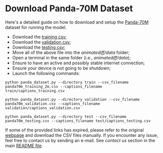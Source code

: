 # Download Panda-70M Dataset

Here's a detailed guide on how to download and setup the [Panda-70M](https://snap-research.github.io/Panda-70M/) dataset for running the model.
- Download the [training csv](https://drive.google.com/file/d/1jWTNGjb-hkKiPHXIbEA5CnFwjhA-Fq_Q/view?usp=sharing);
- Download the [validation csv](https://drive.google.com/file/d/1cTCaC7oJ9ZMPSax6I4ZHvUT-lqxOktrX/view?usp=sharing);
- Download the [testing csv](https://drive.google.com/file/d/1ee227tHEO-DT8AkX7y2q6-bfAtUL-yMI/view?usp=sharing);
- Move all of the above file into the *animatediff/data* folder;
- Open a terminal in the same folder (i.e., *animatediff/data*);
- Ensure to have an active and possibly stable internet connection;
- Ensure your device is not going to be shutdown;
- Launch the following commands:
```
python panda_dataset.py --directory train --csv_filename panda70m_training_2m.csv --captions_filename train/captions_training.csv
```

```
python panda_dataset.py --directory validation --csv_filename panda70m_validation.csv --captions_filename validation/captions_validation.csv
```

```
python panda_dataset.py --directory test --csv_filename panda70m_testing.csv --captions_filename test/captions_testing.csv
```

If some of the provided links has expired, please refer to the original [webpage](https://snap-research.github.io/Panda-70M/) and download the CSV files manually. If you encounter any issue, feel free to contact us by
sending an e-mail. See *contact us* section in the main [README file](https://github.com/luca-zanchetta/lightweight-text-to-video/blob/main/README.md).
